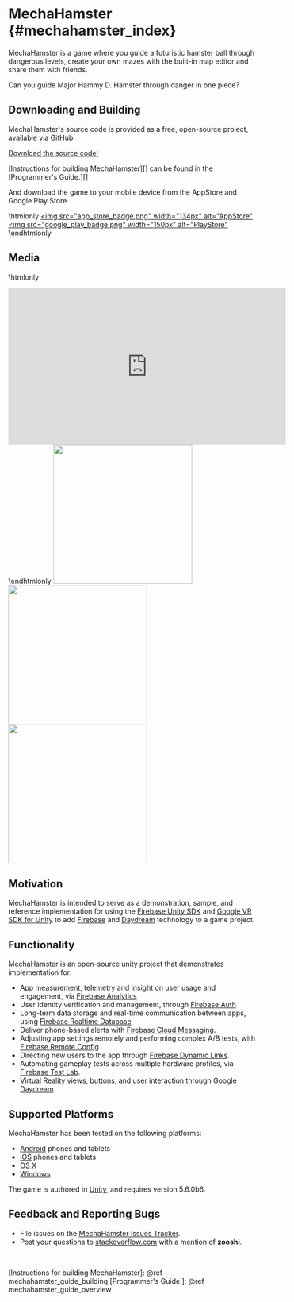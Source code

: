 MechaHamster    {#mechahamster_index}
======

MechaHamster is a game where you guide a futuristic hamster ball through
dangerous levels, create your own mazes with the built-in map editor and
share them with friends.

Can you guide Major Hammy D. Hamster through danger in one piece?


## Downloading and Building

MechaHamster's source code is provided as a free, open-source project,
available via [GitHub][].

[Download the source code!][]

[Instructions for building MechaHamster][] can be found in the [Programmer's Guide.][]

And download the game to your mobile device from the AppStore and Google Play Store

\htmlonly
<a href="https://itunes.apple.com/us/app/mechahamster/id1286046770?mt=8&ign-mpt=uo%3D4">
  <img src="app_store_badge.png" width="134px" alt="AppStore"
</a> 
<a href="https://play.google.com/store/apps/details?id=com.google.fpl.mechahamster&hl=en">
  <img src="google_play_badge.png" width="150px" alt="PlayStore" 
</a>
\endhtmlonly

## Media

\htmlonly
<iframe width="560" height="315"
    src="https://www.youtube.com/embed/0mhYrDJ5Dfw"
    frameborder="0" allowfullscreen>
</iframe>
\endhtmlonly

<img src="title_screen.png" style="height: 20em"/>

<img src="editor.png" style="height: 20em"/>

<img src="gameplay1.png" style="height: 20em"/>


## Motivation

MechaHamster is intended to serve as a demonstration, sample, and reference
implementation for using the [Firebase Unity SDK][] and [Google VR SDK for Unity][]
to add [Firebase][] and [Daydream][] technology to a game project.


## Functionality

MechaHamster is an open-source unity project that demonstrates implementation for:

* App measurement, telemetry and insight on user usage and engagement, via [Firebase Analytics][]
* User identity verification and management, through [Firebase Auth][]
* Long-term data storage and real-time communication between apps, using [Firebase Realtime Database][]
* Deliver phone-based alerts with [Firebase Cloud Messaging][].
* Adjusting app settings remotely and performing complex A/B tests, with [Firebase Remote Config][].
* Directing new users to the app through [Firebase Dynamic Links][].
* Automating gameplay tests across multiple hardware profiles, via [Firebase Test Lab][].
* Virtual Reality views, buttons, and user interaction through [Google Daydream][].


## Supported Platforms

MechaHamster has been tested on the following platforms:

   * [Android][] phones and tablets
   * [iOS][] phones and tablets
   * [OS X][]
   * [Windows][]

The game is authored in [Unity][], and requires version 5.6.0b6.


## Feedback and Reporting Bugs

   * File issues on the [MechaHamster Issues Tracker][].
   * Post your questions to [stackoverflow.com][] with a mention of
     **zooshi**.

<br>


  [Google]: https://google.com
  [Firebase]: https://firebase.google.com/docs/
  [Daydream]: https://developers.google.com/vr/daydream/overview
  [Google Daydream]: https://developers.google.com/vr/daydream/overview
  [Google VR SDK for Unity]: https://developers.google.com/vr/unity/
  [Firebase Unity SDK]: https://firebase.google.com/docs/unity/setup

  [Firebase Analytics]: https://firebase.google.com/docs/analytics/
  [Firebase Auth]: https://firebase.google.com/docs/auth/
  [Firebase Realtime Database]: https://firebase.google.com/docs/database/
  [Firebase Cloud Messaging]: https://firebase.google.com/docs/cloud-messaging/
  [Firebase Remote Config]: https://firebase.google.com/docs/remote-config/
  [Firebase Dynamic Links]: https://firebase.google.com/docs/dynamic-links/
  [Firebase Test Lab]: https://firebase.google.com/docs/test-lab/
  [Unity]: https://unity3d.com/



  [Android]: https://www.android.com
  [iOS]: https://www.apple.com/ios/
  [OS X]: https://www.apple.com/osx/
  [Windows]: https://windows.microsoft.com


  [GitHub]: https://github.com/google/mechahamster
  [GitHub Releases Page]: http://github.com/google/mechahamster/releases
  [Download the source code!]: https://github.com/google/mechahamster
  [stackoverflow.com]: http://stackoverflow.com/search?q=mechahamster
  [MechaHamster Issues Tracker]: http://github.com/google/mechahamster/issues
  [Instructions for building MechaHamster]: @ref mechahamster_guide_building
  [Programmer's Guide.]: @ref mechahamster_guide_overview
